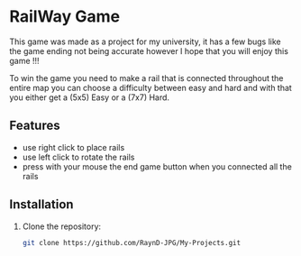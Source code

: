 # RailWay Game

This game was made as a project for my university, it has a few bugs like the game ending not being accurate however I hope that you will enjoy this game !!!

To win the game you need to make a rail that is connected throughout the entire map you can choose a difficulty between easy and hard and with that you either get a (5x5) Easy or a (7x7) Hard.

## Features
- use right click to place rails
- use left click to rotate the rails
- press with your mouse the end game button when you connected all the rails

## Installation
1. Clone the repository:
   ```bash
   git clone https://github.com/RaynD-JPG/My-Projects.git
